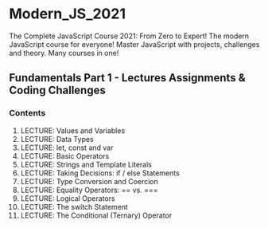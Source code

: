 # Modern_JS_2021
 The Complete JavaScript Course 2021: From Zero to Expert! The modern JavaScript course for everyone! Master JavaScript with projects, challenges and theory. Many courses in one!


## Fundamentals Part 1 - Lectures Assignments & Coding Challenges
### Contents
1. LECTURE: Values and Variables
2. LECTURE: Data Types
3. LECTURE: let, const and var
4. LECTURE: Basic Operators
5. LECTURE: Strings and Template Literals
6. LECTURE: Taking Decisions: if / else Statements
7. LECTURE: Type Conversion and Coercion
8. LECTURE: Equality Operators: == vs. ===
9. LECTURE: Logical Operators
10. LECTURE: The switch Statement
11. LECTURE: The Conditional (Ternary) Operator
